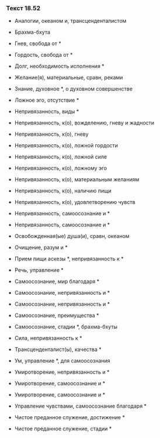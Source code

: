 ### Текст 18.52

- Аналогии, океаном и, трансценденталистом

- Брахма-бхута

- Гнев, свобода от *

- Гордость, свобода от *

- Долг, необходимость исполнения *

- Желание(я), материальные, сравн, реками

- Знание, духовное *, о духовном совершенстве

- Ложное эго, отсутствие *

- Непривязанность, виды *

- Непривязанность, к(о), вожделению, гневу и жадности

- Непривязанность, к(о), гневу

- Непривязанность, к(о), ложной гордости

- Непривязанность, к(о), ложной силе

- Непривязанность, к(о), ложному эго

- Непривязанность, к(о), материальным желаниям

- Непривязанность, к(о), наличию пищи

- Непривязанность, к(о), удовлетворению чувств

- Непривязанность, самоосознание и *

- Непривязанность, самоосознание и *

- Освобожденная(ые) душа(и), сравн, океаном

- Очищение, разум и *

- Прием пищи аскезы *, непривязанность к *

- Речь, управление *

- Самоосознание, мир благодаря *

- Самоосознание, непривязанность и *

- Самоосознание, непривязанность и *

- Самоосознание, преимущества *

- Самоосознание, стадии *, брахма-бхуты

- Сила, непривязанность к *

- Трансценденталист(ы), качества *

- Ум, управление *, для самоосознания

- Умиротворение, непривязанность и *

- Умиротворение, самоосознание и *

- Умиротворение, самоосознание и *

- Управление чувствами, самоосознание благодаря *

- Чистое преданное служение, достижение *

- Чистое преданное служение, стадии *
	
